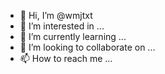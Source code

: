 - 👋 Hi, I’m @wmjtxt
- 👀 I’m interested in ...
- 🌱 I’m currently learning ...
- 💞️ I’m looking to collaborate on ...
- 📫 How to reach me ...

<!---
wmjtxt/wmjtxt is a ✨ special ✨ repository because its `README.md` (this file) appears on your GitHub profile.
You can click the Preview link to take a look at your changes.
--->
